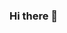 ### Hi there 👋

<!--
**jihedkdiss/jihedkdiss** is a ✨ _special_ ✨ repository because its `README.md` (this file) appears on your GitHub profile.

Here are some ideas to get you started:

- 🔭 I’m currently working on some personal projects.
- 🌱 I’m currently learning Penetration Testing
- 👯 I’m looking to collaborate on Open Source Projects
- 🤔 I’m looking for help with Reverse Engineering
- 💬 Ask me about Competitive Programming!
- 📫 How to reach me: facebook.com/thisisjihedkdiss
- 😄 Pronouns: Jihed, Jio :)
- ⚡ Fun fact: I like philosophy more than Maths :/
-->
